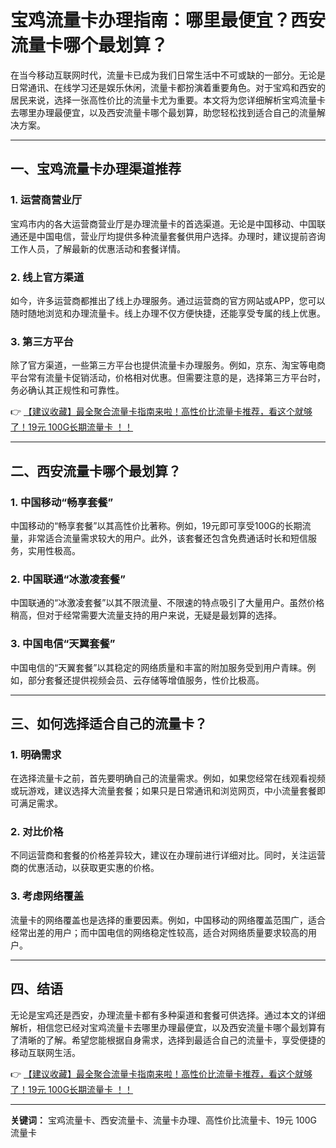 # 宝鸡流量卡办理指南：哪里最便宜？西安流量卡哪个最划算？

在当今移动互联网时代，流量卡已成为我们日常生活中不可或缺的一部分。无论是日常通讯、在线学习还是娱乐休闲，流量卡都扮演着重要角色。对于宝鸡和西安的居民来说，选择一张高性价比的流量卡尤为重要。本文将为您详细解析宝鸡流量卡去哪里办理最便宜，以及西安流量卡哪个最划算，助您轻松找到适合自己的流量解决方案。

---

## 一、宝鸡流量卡办理渠道推荐

### 1. 运营商营业厅
宝鸡市内的各大运营商营业厅是办理流量卡的首选渠道。无论是中国移动、中国联通还是中国电信，营业厅均提供多种流量套餐供用户选择。办理时，建议提前咨询工作人员，了解最新的优惠活动和套餐详情。

### 2. 线上官方渠道
如今，许多运营商都推出了线上办理服务。通过运营商的官方网站或APP，您可以随时随地浏览和办理流量卡。线上办理不仅方便快捷，还能享受专属的线上优惠。

### 3. 第三方平台
除了官方渠道，一些第三方平台也提供流量卡办理服务。例如，京东、淘宝等电商平台常有流量卡促销活动，价格相对优惠。但需要注意的是，选择第三方平台时，务必确认其正规性和可靠性。

👉 [【建议收藏】最全聚合流量卡指南来啦！高性价比流量卡推荐，看这个就够了！19元 100G长期流量卡 ！！](https://bit.ly/Liuliangka)

---

## 二、西安流量卡哪个最划算？

### 1. 中国移动“畅享套餐”
中国移动的“畅享套餐”以其高性价比著称。例如，19元即可享受100G的长期流量，非常适合流量需求较大的用户。此外，该套餐还包含免费通话时长和短信服务，实用性极高。

### 2. 中国联通“冰激凌套餐”
中国联通的“冰激凌套餐”以其不限流量、不限速的特点吸引了大量用户。虽然价格稍高，但对于经常需要大流量支持的用户来说，无疑是最划算的选择。

### 3. 中国电信“天翼套餐”
中国电信的“天翼套餐”以其稳定的网络质量和丰富的附加服务受到用户青睐。例如，部分套餐还提供视频会员、云存储等增值服务，性价比极高。

---

## 三、如何选择适合自己的流量卡？

### 1. 明确需求
在选择流量卡之前，首先要明确自己的流量需求。例如，如果您经常在线观看视频或玩游戏，建议选择大流量套餐；如果只是日常通讯和浏览网页，中小流量套餐即可满足需求。

### 2. 对比价格
不同运营商和套餐的价格差异较大，建议在办理前进行详细对比。同时，关注运营商的优惠活动，以获取更实惠的价格。

### 3. 考虑网络覆盖
流量卡的网络覆盖也是选择的重要因素。例如，中国移动的网络覆盖范围广，适合经常出差的用户；而中国电信的网络稳定性较高，适合对网络质量要求较高的用户。

---

## 四、结语

无论是宝鸡还是西安，办理流量卡都有多种渠道和套餐可供选择。通过本文的详细解析，相信您已经对宝鸡流量卡去哪里办理最便宜，以及西安流量卡哪个最划算有了清晰的了解。希望您能根据自身需求，选择到最适合自己的流量卡，享受便捷的移动互联网生活。

👉 [【建议收藏】最全聚合流量卡指南来啦！高性价比流量卡推荐，看这个就够了！19元 100G长期流量卡 ！！](https://bit.ly/Liuliangka)

---

**关键词：** 宝鸡流量卡、西安流量卡、流量卡办理、高性价比流量卡、19元 100G流量卡